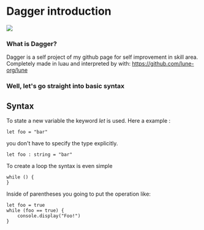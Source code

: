 # Dagger introduction

<img src="https://imgur.com/a/ZXYGJxn">

### What is Dagger? 
Dagger is a self project of my github page for self improvement in skill area. Completely made in luau and interpreted by with: https://github.com/lune-org/lune

### Well, let's go straight into basic syntax

## Syntax

To state a new variable the keyword *let* is used. Here a example :
```
let foo = "bar"
```
you don't have to specify the type explicitly.
```
let foo : string = "bar"
```
To create a loop the syntax is even simple
```
while () {
}
```
Inside of parentheses you going to put the operation like:
```
let foo = true
while (foo == true) {
	console.display("Foo!")
}
```
